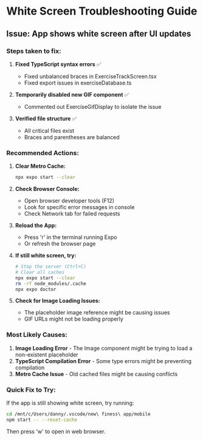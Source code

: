 # White Screen Troubleshooting Guide

## Issue: App shows white screen after UI updates

### Steps taken to fix:

1. **Fixed TypeScript syntax errors** ✅
   - Fixed unbalanced braces in ExerciseTrackScreen.tsx
   - Fixed export issues in exerciseDatabase.ts

2. **Temporarily disabled new GIF component** ✅
   - Commented out ExerciseGifDisplay to isolate the issue

3. **Verified file structure** ✅
   - All critical files exist
   - Braces and parentheses are balanced

### Recommended Actions:

1. **Clear Metro Cache:**
   ```bash
   npx expo start --clear
   ```

2. **Check Browser Console:**
   - Open browser developer tools (F12)
   - Look for specific error messages in console
   - Check Network tab for failed requests

3. **Reload the App:**
   - Press 'r' in the terminal running Expo
   - Or refresh the browser page

4. **If still white screen, try:**
   ```bash
   # Stop the server (Ctrl+C)
   # Clear all caches
   npx expo start --clear
   rm -rf node_modules/.cache
   npx expo doctor
   ```

5. **Check for Image Loading Issues:**
   - The placeholder image reference might be causing issues
   - GIF URLs might not be loading properly

### Most Likely Causes:

1. **Image Loading Error** - The Image component might be trying to load a non-existent placeholder
2. **TypeScript Compilation Error** - Some type errors might be preventing compilation
3. **Metro Cache Issue** - Old cached files might be causing conflicts

### Quick Fix to Try:

If the app is still showing white screen, try running:
```bash
cd /mnt/c/Users/danny/.vscode/new\ finess\ app/mobile
npm start -- --reset-cache
```

Then press 'w' to open in web browser.